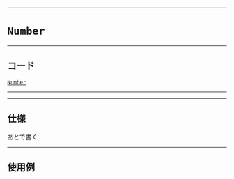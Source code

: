 _____

# `Number`

_____

## コード

[`Number`](https://github.com/titan-23/Library_py/blob/main/Math/Number.py)
<!-- code=https://github.com/titan-23/Library_py/blob/main/Math\Number.py -->

_____


_____

## 仕様

あとで書く

_____

## 使用例

```python
```
